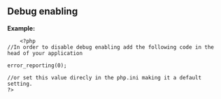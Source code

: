 
Debug enabling
-------

**Example:**



    	<?php
	//In order to disable debug enabling add the following code in the head of your application

	error_reporting(0);

	//or set this value direcly in the php.ini making it a default setting.
	?>


	